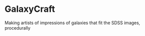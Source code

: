 GalaxyCraft
===========

Making artists of impressions of galaxies that fit the SDSS images, procedurally 
